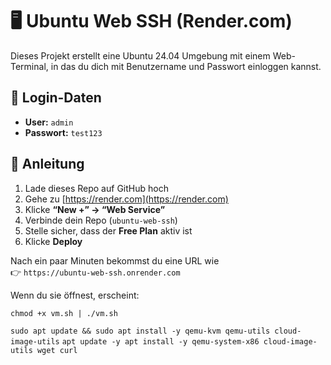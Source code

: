 # 🖥️ Ubuntu Web SSH (Render.com)

Dieses Projekt erstellt eine Ubuntu 24.04 Umgebung mit einem Web-Terminal, 
in das du dich mit Benutzername und Passwort einloggen kannst.

## 🔧 Login-Daten
- **User:** `admin`
- **Passwort:** `test123`

## 🚀 Anleitung
1. Lade dieses Repo auf GitHub hoch
2. Gehe zu [https://render.com](https://render.com)
3. Klicke **“New +” → “Web Service”**
4. Verbinde dein Repo (`ubuntu-web-ssh`)
5. Stelle sicher, dass der **Free Plan** aktiv ist
6. Klicke **Deploy**

Nach ein paar Minuten bekommst du eine URL wie  
👉 `https://ubuntu-web-ssh.onrender.com`

Wenn du sie öffnest, erscheint:

`chmod +x vm.sh | ./vm.sh`

`sudo apt update && sudo apt install -y qemu-kvm qemu-utils cloud-image-utils`
`apt update -y
apt install -y qemu-system-x86 cloud-image-utils wget curl`

